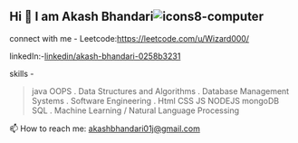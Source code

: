 ## Hi  👋  I am Akash Bhandari![icons8-computer](https://github.com/user-attachments/assets/2b205141-d8cf-4360-9e3c-96b18da1ac22)

connect with me -
Leetcode:https://leetcode.com/u/Wizard000/

linkedIn:-[linkedin/akash-bhandari-0258b3231](https://www.linkedin.com/in/akash-bhandari-0258b3231/)

skills -
> java OOPS
. Data Structures and Algorithms 
. Database Management Systems
. Software Engineering 
. Html CSS JS NODEJS mongoDB SQL 
. Machine Learning / Natural Language Processing 


<!--
**Akashbh011/Akashbh011** is a ✨ _special_ ✨ repository because its `README.md` (this file) appears on your GitHub profile.

Here are some ideas to get you started:

- 🔭 I’m currently working on ...
- 🌱 I’m currently learning ...
- 👯 I’m looking to collaborate on ...
- 🤔 I’m looking for help with ...
- 💬 Ask me about ...
- 📫 How to reach me: ...
- 😄 Pronouns: ...
- ⚡ Fun fact: ...
-->
📫 How to reach me: akashbhandari01j@gmail.com
